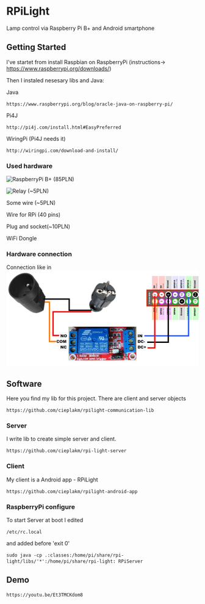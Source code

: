 # RPiLight

Lamp control via Raspberry Pi B+ and Android smartphone 

## Getting Started

I've startet from install Raspbian on RaspberryPi (instructions-> https://www.raspberrypi.org/downloads/)

Then I instaled nesesary libs and Java:

Java
```
https://www.raspberrypi.org/blog/oracle-java-on-raspberry-pi/
```

Pi4J 
```
http://pi4j.com/install.html#EasyPreferred
```

WiringPi (Pi4J needs it)
```
http://wiringpi.com/download-and-install/
```


### Used hardware

![RaspberryPi B+](https://github.com/cieplakm/RPiLight/tree/master/imgs/rpi0.jpg) (85PLN)

![Relay](https://github.com/cieplakm/RPiLight/tree/master/imgs/przekaznik.jpg) (~5PLN)

Some wire (~5PLN)

Wire for RPi (40 pins)

Plug and socket(~10PLN)

WiFi Dongle


### Hardware connection

Connection like in ![SCHEMA](https://github.com/cieplakm/RPiLight/blob/master/imgs/schema.jpg?raw=true)

## Software


Here you find my lib for this project. There are client and server objects

```
https://github.com/cieplakm/rpilight-communication-lib
```


### Server

I write lib to create simple server and client.

```
https://github.com/cieplakm/rpi-light-server
```

### Client

My client is a Android app - RPiLight

```
https://github.com/cieplakm/rpilight-android-app
```

### RaspberryPi configure

To start Server at boot I edited
```
/etc/rc.local
````
and added before 'exit 0'

```
sudo java -cp .:classes:/home/pi/share/rpi-light/libs/'*':/home/pi/share/rpi-light: RPiServer 
```

## Demo

```
https://youtu.be/Et3TMCKdom8
```

